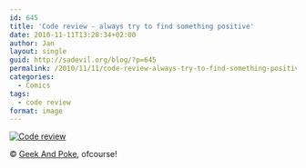 ```yaml
---
id: 645
title: 'Code review - always try to find something positive'
date: 2010-11-11T13:28:34+02:00
author: Jan
layout: single
guid: http://sadevil.org/blog/?p=645
permalink: /2010/11/11/code-review-always-try-to-find-something-positive/
categories:
  - Comics
tags:
  - code review
format: image
---
```

[![Code review](/assets/images/2010/11/6a00d8341d3df553ef013488a2d48f970c-me.jpg "Code review")](http://geekandpoke.typepad.com/geekandpoke/2010/11/how-to-make-a-good-code-review.html) 
  
&copy; [Geek And Poke](http://geekandpoke.typepad.com), ofcourse!
